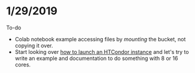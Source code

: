 # 1/29/2019

To-do
* Colab notebook example accessing files by *mounting* the bucket, not copying it over. 
* Start looking over [how to launch an HTCondor instance](https://cloud.google.com/solutions/high-throughput-computing-htcondor) and let's try to write an example and documentation to do something with 8 or 16 cores. 
